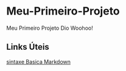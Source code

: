 # Meu-Primeiro-Projeto
Meu Primeiro Projeto Dio Woohoo!

## Links Úteis 
[sintaxe Basica Markdown](https://www.markdownguide.org/getting-started/)
